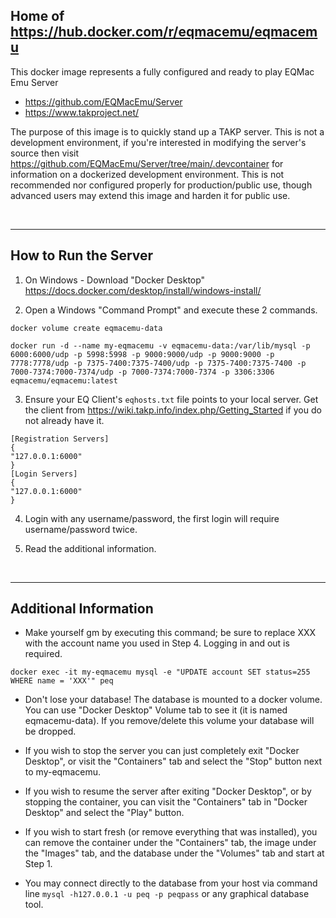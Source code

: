 ## Home of https://hub.docker.com/r/eqmacemu/eqmacemu


This docker image represents a fully configured and ready to play EQMac Emu Server
  * https://github.com/EQMacEmu/Server
  * https://www.takproject.net/


The purpose of this image is to quickly stand up a TAKP server. This is not a development environment, if you're interested in modifying the server's source then visit https://github.com/EQMacEmu/Server/tree/main/.devcontainer for information on a dockerized development environment. This is not recommended nor configured properly for production/public use, though advanced users may extend this image and harden it for public use.

&nbsp;
&nbsp;

--- 
## How to Run the Server
1. On Windows - Download "Docker Desktop" https://docs.docker.com/desktop/install/windows-install/ 

2. Open a Windows "Command Prompt" and execute these 2 commands.

  ```
  docker volume create eqmacemu-data
  ```

  ```
  docker run -d --name my-eqmacemu -v eqmacemu-data:/var/lib/mysql -p 6000:6000/udp -p 5998:5998 -p 9000:9000/udp -p 9000:9000 -p 7778:7778/udp -p 7375-7400:7375-7400/udp -p 7375-7400:7375-7400 -p 7000-7374:7000-7374/udp -p 7000-7374:7000-7374 -p 3306:3306 eqmacemu/eqmacemu:latest
  ```

3. Ensure your EQ Client's `eqhosts.txt` file points to your local server. Get the client from https://wiki.takp.info/index.php/Getting_Started if you do not already have it.

```
[Registration Servers]
{
"127.0.0.1:6000"
}
[Login Servers]
{
"127.0.0.1:6000"
}
```

4. Login with any username/password, the first login will require username/password twice.

5. Read the additional information.

&nbsp;
&nbsp;

---

## Additional Information

- Make yourself gm by executing this command; be sure to replace XXX with the account name you used in Step 4. Logging in and out is required.
```
docker exec -it my-eqmacemu mysql -e "UPDATE account SET status=255 WHERE name = 'XXX'" peq
```

- Don't lose your database! The database is mounted to a docker volume. You can use "Docker Desktop" Volume tab to see it (it is named eqmacemu-data). If you remove/delete this volume your database will be dropped.

- If you wish to stop the server you can just completely exit "Docker Desktop", or visit the "Containers" tab and select the "Stop" button next to my-eqmacemu.

- If you wish to resume the server after exiting "Docker Desktop", or by stopping the container, you can visit the "Containers" tab in "Docker Desktop" and select the "Play" button.

- If you wish to start fresh (or remove everything that was installed), you can remove the container under the "Containers" tab, the image under the "Images" tab, and the database under the "Volumes" tab and start at Step 1.

- You may connect directly to the database from your host via command line `mysql -h127.0.0.1 -u peq -p peqpass` or any graphical database tool.

&nbsp;
&nbsp;

